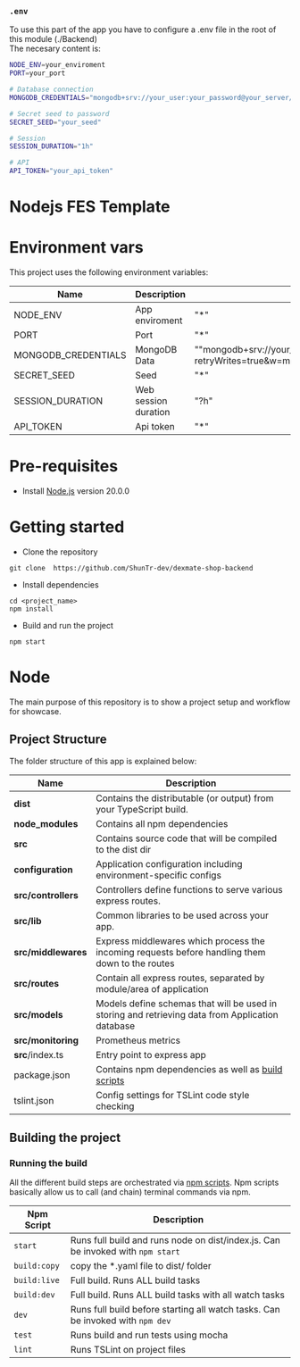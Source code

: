 ### `.env`
To use this part of the app you have to configure a .env file in the root of this module (./Backend)\
The necesary content is:

```bash
NODE_ENV=your_enviroment
PORT=your_port

# Database connection
MONGODB_CREDENTIALS="mongodb+srv://your_user:your_password@your_server/your_database?retryWrites=true&w=majority"

# Secret seed to password
SECRET_SEED="your_seed"

# Session
SESSION_DURATION="1h"

# API
API_TOKEN="your_api_token"
```



# Nodejs FES Template

# Environment vars
This project uses the following environment variables:

| Name                          | Description                         | Default Value                                  |
| ----------------------------- | ------------------------------------| -----------------------------------------------|
|NODE_ENV           | App enviroment            | "*"      |
|PORT           | Port            | "*"      |
|MONGODB_CREDENTIALS           | MongoDB Data            | ""mongodb+srv://your_user:your_password@your_server/your_database?retryWrites=true&w=majority""      |
|SECRET_SEED           | Seed            | "*"      |
|SESSION_DURATION           | Web session duration            | "?h"      |
|API_TOKEN           | Api token            | "*"      |


# Pre-requisites
- Install [Node.js](https://nodejs.org/) version 20.0.0


# Getting started
- Clone the repository
```
git clone  https://github.com/ShunTr-dev/dexmate-shop-backend
```
- Install dependencies
```
cd <project_name>
npm install
```
- Build and run the project
```
npm start
```

#  Node 
The main purpose of this repository is to show a project setup and workflow for showcase.


## Project Structure
The folder structure of this app is explained below:

| Name | Description |
| ------------------------ | --------------------------------------------------------------------------------------------- |
| **dist**                 | Contains the distributable (or output) from your TypeScript build.  |
| **node_modules**         | Contains all  npm dependencies                                                            |
| **src**                  | Contains  source code that will be compiled to the dist dir                               |
| **configuration**        | Application configuration including environment-specific configs 
| **src/controllers**      | Controllers define functions to serve various express routes. 
| **src/lib**              | Common libraries to be used across your app.  
| **src/middlewares**      | Express middlewares which process the incoming requests before handling them down to the routes
| **src/routes**           | Contain all express routes, separated by module/area of application                       
| **src/models**           | Models define schemas that will be used in storing and retrieving data from Application database  |
| **src/monitoring**      | Prometheus metrics |
| **src**/index.ts         | Entry point to express app                                                               |
| package.json             | Contains npm dependencies as well as [build scripts](#what-if-a-library-isnt-on-definitelytyped)   | tsconfig.json            | Config settings for compiling source code only written in TypeScript    
| tslint.json              | Config settings for TSLint code style checking                                                |

## Building the project

### Running the build
All the different build steps are orchestrated via [npm scripts](https://docs.npmjs.com/misc/scripts).
Npm scripts basically allow us to call (and chain) terminal commands via npm.

| Npm Script | Description |
| ------------------------- | ------------------------------------------------------------------------------------------------- |
| `start`                   | Runs full build and runs node on dist/index.js. Can be invoked with `npm start`                  |
| `build:copy`                   | copy the *.yaml file to dist/ folder      |
| `build:live`                   | Full build. Runs ALL build tasks       |
| `build:dev`                   | Full build. Runs ALL build tasks with all watch tasks        |
| `dev`                   | Runs full build before starting all watch tasks. Can be invoked with `npm dev`                                         |
| `test`                    | Runs build and run tests using mocha        |
| `lint`                    | Runs TSLint on project files       |

